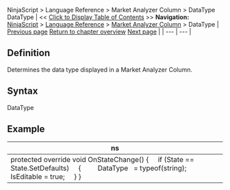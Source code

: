 ﻿
NinjaScript > Language Reference > Market Analyzer Column > DataType
DataType
| << [Click to Display Table of Contents](datatype.md) >> **Navigation:**     [NinjaScript](ninjascript-1.md) > [Language Reference](language_reference_wip-1.md) > [Market Analyzer Column](market_analyzer_column-1.md) > DataType | [Previous page](currentvalue-1.md) [Return to chapter overview](market_analyzer_column-1.md) [Next page](formatdecimals-1.md) |
| --- | --- |
## Definition
Determines the data type displayed in a Market Analyzer Column.
 
## Syntax
DataType
## 
## Example
| ns |
| --- |
| protected override void OnStateChange() {      if (State == State.SetDefaults)      {           DataType   = typeof(string);           IsEditable = true;      } } |

